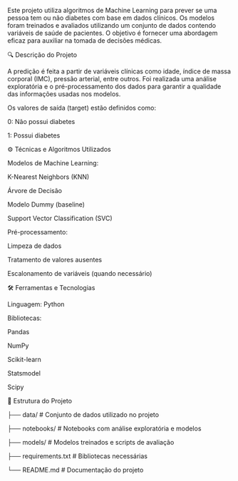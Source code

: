 Este projeto utiliza algoritmos de Machine Learning para prever se uma pessoa tem ou não diabetes com base em dados clínicos. Os modelos foram treinados e avaliados utilizando um conjunto de dados contendo variáveis de saúde de pacientes. O objetivo é fornecer uma abordagem eficaz para auxiliar na tomada de decisões médicas.

🔍 Descrição do Projeto

A predição é feita a partir de variáveis clínicas como idade, índice de massa corporal (IMC), pressão arterial, entre outros. Foi realizada uma análise exploratória e o pré-processamento dos dados para garantir a qualidade das informações usadas nos modelos.

Os valores de saída (target) estão definidos como:

0: Não possui diabetes

1: Possui diabetes

⚙️ Técnicas e Algoritmos Utilizados

Modelos de Machine Learning:

K-Nearest Neighbors (KNN)

Árvore de Decisão

Modelo Dummy (baseline)

Support Vector Classification (SVC)

Pré-processamento:

Limpeza de dados

Tratamento de valores ausentes

Escalonamento de variáveis (quando necessário)



🛠️ Ferramentas e Tecnologias

Linguagem: Python

Bibliotecas:

Pandas

NumPy

Scikit-learn

Statsmodel

Scipy



🧪 Estrutura do Projeto

├── data/             # Conjunto de dados utilizado no projeto

├── notebooks/        # Notebooks com análise exploratória e modelos

├── models/           # Modelos treinados e scripts de avaliação

├── requirements.txt  # Bibliotecas necessárias

└── README.md         # Documentação do projeto


